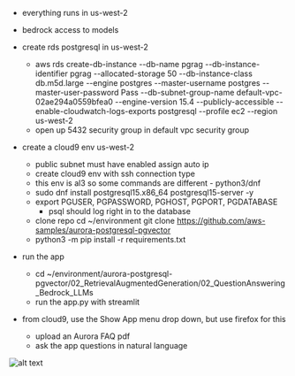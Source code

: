 + everything runs in us-west-2

+ bedrock access to models

+ create rds postgresql in us-west-2
  - aws rds create-db-instance  --db-name pgrag --db-instance-identifier pgrag  --allocated-storage 50  --db-instance-class db.m5d.large --engine postgres  --master-username postgres --master-user-password Pass --db-subnet-group-name default-vpc-02ae294a0559bfea0  --engine-version  15.4  --publicly-accessible   --enable-cloudwatch-logs-exports  postgresql  --profile ec2  --region us-west-2
  - open up 5432 security group in default vpc security group

+ create a cloud9 env us-west-2
  - public subnet must have enabled assign auto ip
  - create cloud9 env with ssh connection type
  - this env is al3 so some commands are different - python3/dnf
  - sudo dnf install postgresql15.x86_64 postgresql15-server -y
  - export PGUSER, PGPASSWORD, PGHOST, PGPORT, PGDATABASE
    - psql should log right in to the database
  - clone repo
    cd ~/environment
    git clone https://github.com/aws-samples/aurora-postgresql-pgvector
  - python3 -m pip install -r requirements.txt

+ run the app
  - cd ~/environment/aurora-postgresql-pgvector/02_RetrievalAugmentedGeneration/02_QuestionAnswering_Bedrock_LLMs
  - run the app.py with streamlit
+ from cloud9, use the Show App menu drop down, but use firefox for this
  - upload an Aurora FAQ pdf
  - ask the app questions in natural language


![alt text](https://static.us-east-1.prod.workshops.aws/public/baa20ca5-b5e4-434d-9590-9a692e7127ba/static/Retrieval_Augmented_Generation/RAG_APG.png)


